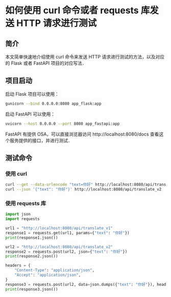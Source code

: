 # 如何使用 curl 命令或者 requests 库发送 HTTP 请求进行测试

## 简介

本文简单快速地介绍使用 curl 命令来发送 HTTP 请求进行测试的方法，以及对应的 Flask 或者 FastAPI 项目的对应写法．

## 项目启动

启动 Flask 项目可以使用：

```bash
gunicorn --bind 0.0.0.0:8080 app_flask:app
```

启动 FastAPI 可以使用：

```bash
uvicorn --host 0.0.0.0 --port 8080 app_fastapi:app
```

FastAPI 有提供 OSA，可以直接浏览器访问 http://localhost:8080/docs 查看这个服务提供的接口，并进行测试．

## 测试命令

### 使用 curl

```bash
curl --get --data-urlencode "text=你好" http://localhost:8080/api/translate_v1
curl --json '{"text": "你好"}' http://localhost:8080/api/translate_v2
```

### 使用 requests 库

```python
import json
import requests

url1 = "http://localhost:8080/api/translate_v1"
response1 = requests.get(url1, params={"text": "你好"})
print(response1.json())

url2 = "http://localhost:8080/api/translate_v2"
response2 = requests.post(url2, json={"text": "你好"})
print(response2.json())

headers = {
    "Content-Type": "application/json",
    "Accept": "application/json",
}
response3 = requests.post(url2, data=json.dumps({"text": "你好"}), headers=headers)
print(response3.json())
```
